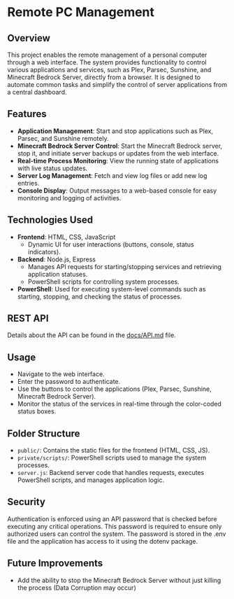 # Remote PC Management

## Overview

This project enables the remote management of a personal computer through a web interface. The system provides functionality to control various applications and services, such as Plex, Parsec, Sunshine, and Minecraft Bedrock Server, directly from a browser. It is designed to automate common tasks and simplify the control of server applications from a central dashboard.

## Features

- **Application Management**: Start and stop applications such as Plex, Parsec, and Sunshine remotely.
- **Minecraft Bedrock Server Control**: Start the Minecraft Bedrock server, stop it, and initiate server backups or updates from the web interface.
- **Real-time Process Monitoring**: View the running state of applications with live status updates.
- **Server Log Management**: Fetch and view log files or add new log entries.
- **Console Display**: Output messages to a web-based console for easy monitoring and logging of activities.

## Technologies Used

- **Frontend**: HTML, CSS, JavaScript
  - Dynamic UI for user interactions (buttons, console, status indicators).
- **Backend**: Node.js, Express
  - Manages API requests for starting/stopping services and retrieving application statuses.
  - PowerShell scripts for controlling system processes.
- **PowerShell**: Used for executing system-level commands such as starting, stopping, and checking the status of processes.

## REST API
Details about the API can be found in the [docs/API.md](https://github.com/NikolasVir/Remote-PC-Management/blob/master/docs/API.md) file.

## Usage

- Navigate to the web interface.
- Enter the password to authenticate.
- Use the buttons to control the applications (Plex, Parsec, Sunshine, Minecraft Bedrock Server).
- Monitor the status of the services in real-time through the color-coded status boxes.

## Folder Structure

- `public/`: Contains the static files for the frontend (HTML, CSS, JS).
- `private/scripts/`: PowerShell scripts used to manage the system processes.
- `server.js`: Backend server code that handles requests, executes PowerShell scripts, and manages application logic.

## Security

Authentication is enforced using an API password that is checked before executing any critical operations. This password is required to ensure only authorized users can control the system. The password is stored in the .env file and the application has access to it using the dotenv package.

## Future Improvements

- Add the ability to stop the Minecraft Bedrock Server without just killing the process (Data Corruption may occur)
